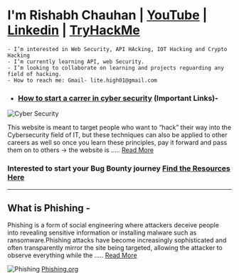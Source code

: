 # I'm Rishabh Chauhan | [YouTube](https://www.youtube.com/channel/UCTv6ugLHfUNh8VMpyKTP11w) | [Linkedin](https://www.linkedin.com/in/rishabh-chauhan-a84b51127/) | [TryHackMe](https://tryhackme.com/p/a.failure)
    - I’m interested in Web Security, API HAcking, IOT Hacking and Crypto Hacking
    - I’m currently learning API, web Security.
    - I’m looking to collaborate on learning and projects reguarding any field of hacking.
    - How to reach me: Gmail- lite.high01@gmail.com


* ### [How to start a carrer in cyber security](https://www.cyberhuntingguide.net/) (Important Links)- 
![Cyber Security](https://www.cyberhuntingguide.net/uploads/1/3/6/6/136612955/how-to-start-a-cybersecurity-career_orig.png)

This website is meant to target people who want to “hack” their way into the Cybersecurity field of IT, but these techniques can also be applied to other careers as well so once you learn these principles, pay it forward and pass them on to others -> the website is ..... [Read More](https://www.cyberhuntingguide.net/)

### Interested to start your Bug Bounty journey [Find the Resources Here](https://github.com/a-fai1ur3/Resources-for-Beginner-Bug-Bounty-Hunters)

--- 

## What is Phishing - 
Phishing is a form of social engineering where attackers deceive people into revealing sensitive information or installing malware such as ransomware.Phishing attacks have become increasingly sophisticated and often transparently mirror the site being targeted, allowing the attacker to observe everything while the .....  [Read More](https://github.com/a-fai1ur3/Case-Study-And-Attack-Techniques/blob/main/Phishing.md)

![Phishing](https://www.phishing.org/hs-fs/hubfs/Phishing/phishing-macboat.jpg?width=300&name=phishing-macboat.jpg)  [Phishing.org](https://www.phishing.org/what-is-phishing)








<!---
a-fai1ur3/a-fai1ur3 is a ✨ special ✨ repository because its `README.md` (this file) appears on your GitHub profile.
You can click the Preview link to take a look at your changes.
--->
